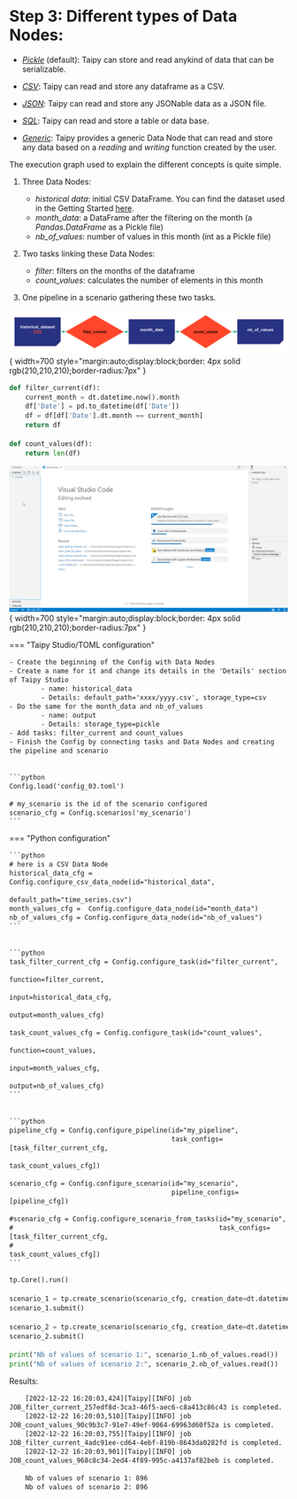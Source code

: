 
# Step 3: Different types of Data Nodes:

- *[Pickle](https://docs.taipy.io/en/latest/manuals/core/config/data-node-config/#pickle)* (default): Taipy can store and read anykind of data that can be serializable.

- *[CSV](https://docs.taipy.io/en/latest/manuals/core/config/data-node-config/#csv)*: Taipy can read and store any dataframe as a CSV.

- *[JSON](https://docs.taipy.io/en/latest/manuals/core/config/data-node-config/#json)*: Taipy can read and store any JSONable data as a JSON file.

- *[SQL](https://docs.taipy.io/en/latest/manuals/core/config/data-node-config/#sql)*: Taipy can read and store a table or data base.

- *[Generic](https://docs.taipy.io/en/latest/manuals/core/config/data-node-config/#generic)*: Taipy provides a generic Data Node that can read and store any data based on a _reading_ and _writing_ function created by the user.

The execution graph used to explain the different concepts is quite simple.

1) Three Data Nodes:
    - _historical data_: initial CSV DataFrame. You can find the dataset used in the Getting Started [here](https://github.com/Avaiga/taipy-getting-started-core/blob/develop/src/time_series.csv).
    - _month_data_: a DataFrame after the filtering on the month (a _Pandas.DataFrame_ as a Pickle file)
    - _nb_of_values_: number of values in this month (int as a Pickle file)

2) Two tasks linking these Data Nodes:
    - _filter_: filters on the months of the dataframe
    - _count_values_: calculates the number of elements in this month

3) One pipeline in a scenario gathering these two tasks.

![](config_03.svg){ width=700 style="margin:auto;display:block;border: 4px solid rgb(210,210,210);border-radius:7px" }

```python
def filter_current(df):
    current_month = dt.datetime.now().month
    df['Date'] = pd.to_datetime(df['Date']) 
    df = df[df['Date'].dt.month == current_month]
    return df

def count_values(df):
    return len(df)
```


![](config_03.gif){ width=700 style="margin:auto;display:block;border: 4px solid rgb(210,210,210);border-radius:7px" }


=== "Taipy Studio/TOML configuration"

    - Create the beginning of the Config with Data Nodes
    - Create a name for it and change its details in the 'Details' section of Taipy Studio
            - name: historical_data
            - Details: default_path='xxxx/yyyy.csv', storage_type=csv
    - Do the same for the month_data and nb_of_values
            - name: output
            - Details: storage_type=pickle
    - Add tasks: filter_current and count_values
    - Finish the Config by connecting tasks and Data Nodes and creating the pipeline and scenario


    ```python
    Config.load('config_03.toml')

    # my_scenario is the id of the scenario configured
    scenario_cfg = Config.scenarios('my_scenario')
    ```

=== "Python configuration"

    ```python
    # here is a CSV Data Node
    historical_data_cfg = Config.configure_csv_data_node(id="historical_data",
                                                         default_path="time_series.csv")
    month_values_cfg =  Config.configure_data_node(id="month_data")
    nb_of_values_cfg = Config.configure_data_node(id="nb_of_values")
    ```


    ```python
    task_filter_current_cfg = Config.configure_task(id="filter_current",
                                                     function=filter_current,
                                                     input=historical_data_cfg,
                                                     output=month_values_cfg)

    task_count_values_cfg = Config.configure_task(id="count_values",
                                                     function=count_values,
                                                     input=month_values_cfg,
                                                     output=nb_of_values_cfg)
    ```


    ```python
    pipeline_cfg = Config.configure_pipeline(id="my_pipeline",
                                             task_configs=[task_filter_current_cfg,
                                                           task_count_values_cfg])

    scenario_cfg = Config.configure_scenario(id="my_scenario",
                                             pipeline_configs=[pipeline_cfg])

    #scenario_cfg = Config.configure_scenario_from_tasks(id="my_scenario",
    #                                                    task_configs=[task_filter_current_cfg,
    #                                                                  task_count_values_cfg])
    ```


```python
tp.Core().run()

scenario_1 = tp.create_scenario(scenario_cfg, creation_date=dt.datetime(2022,10,7), name="Scenario 2022/10/7")
scenario_1.submit()

scenario_2 = tp.create_scenario(scenario_cfg, creation_date=dt.datetime(2022,10,7), name="Scenario 2022/10/7")
scenario_2.submit()

print("Nb of values of scenario 1:", scenario_1.nb_of_values.read())
print("Nb of values of scenario 2:", scenario_2.nb_of_values.read())
```
Results:
```
    [2022-12-22 16:20:03,424][Taipy][INFO] job JOB_filter_current_257edf8d-3ca3-46f5-aec6-c8a413c86c43 is completed.
    [2022-12-22 16:20:03,510][Taipy][INFO] job JOB_count_values_90c9b3c7-91e7-49ef-9064-69963d60f52a is completed.
    [2022-12-22 16:20:03,755][Taipy][INFO] job JOB_filter_current_4adc91ee-cd64-4ebf-819b-8643da0282fd is completed.
    [2022-12-22 16:20:03,901][Taipy][INFO] job JOB_count_values_968c8c34-2ed4-4f89-995c-a4137af82beb is completed.
    
    Nb of values of scenario 1: 896
    Nb of values of scenario 2: 896
```
